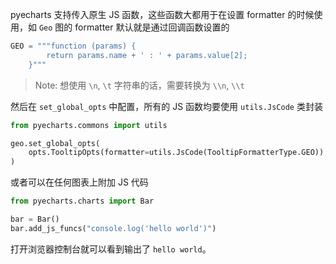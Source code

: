 pyecharts 支持传入原生 JS 函数，这些函数大都用于在设置 formatter 的时候使用，如 `Geo` 图的 formatter 默认就是通过回调函数设置的

```python
GEO = """function (params) {
        return params.name + ' : ' + params.value[2];
    }"""
```

> Note: 想使用 `\n`, `\t` 字符串的话，需要转换为 `\\n`, `\\t`

然后在 `set_global_opts` 中配置，所有的 JS 函数均要使用 `utils.JsCode` 类封装

```python
from pyecharts.commons import utils

geo.set_global_opts(
    opts.TooltipOpts(formatter=utils.JsCode(TooltipFormatterType.GEO)),
)
```

或者可以在任何图表上附加 JS 代码

```python
from pyecharts.charts import Bar

bar = Bar()
bar.add_js_funcs("console.log('hello world')")
```

打开浏览器控制台就可以看到输出了 `hello world`。
